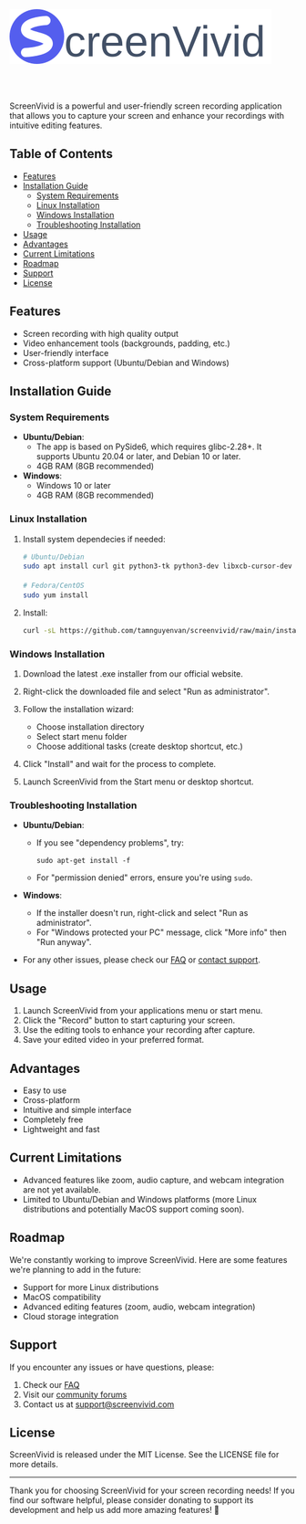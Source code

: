 ![ScreenVivid](./assets/banner.svg)

<br>
<br>

ScreenVivid is a powerful and user-friendly screen recording application that allows you to capture your screen and enhance your recordings with intuitive editing features.
## Table of Contents

- [Features](#features)
- [Installation Guide](#installation-guide)
  - [System Requirements](#system-requirements)
  - [Linux Installation](#linux-installation)
  - [Windows Installation](#windows-installation)
  - [Troubleshooting Installation](#troubleshooting-installation)
- [Usage](#usage)
- [Advantages](#advantages)
- [Current Limitations](#current-limitations)
- [Roadmap](#roadmap)
- [Support](#support)
- [License](#license)

## Features

- Screen recording with high quality output
- Video enhancement tools (backgrounds, padding, etc.)
- User-friendly interface
- Cross-platform support (Ubuntu/Debian and Windows)

## Installation Guide

### System Requirements

- **Ubuntu/Debian**:
  - The app is based on PySide6, which requires glibc-2.28+. It supports Ubuntu 20.04 or later, and Debian 10 or later.
  - 4GB RAM (8GB recommended)
- **Windows**:
  - Windows 10 or later
  - 4GB RAM (8GB recommended)

### Linux Installation

1. Install system dependecies if needed:
   ```bash
   # Ubuntu/Debian
   sudo apt install curl git python3-tk python3-dev libxcb-cursor-dev -y

   # Fedora/CentOS
   sudo yum install
   ```

2. Install:

   ```bash
   curl -sL https://github.com/tamnguyenvan/screenvivid/raw/main/install.sh | bash
   ```

### Windows Installation

1. Download the latest .exe installer from our official website.

2. Right-click the downloaded file and select "Run as administrator".

3. Follow the installation wizard:
   - Choose installation directory
   - Select start menu folder
   - Choose additional tasks (create desktop shortcut, etc.)

4. Click "Install" and wait for the process to complete.

5. Launch ScreenVivid from the Start menu or desktop shortcut.

### Troubleshooting Installation

- **Ubuntu/Debian**:
  - If you see "dependency problems", try:
    ```
    sudo apt-get install -f
    ```
  - For "permission denied" errors, ensure you're using `sudo`.

- **Windows**:
  - If the installer doesn't run, right-click and select "Run as administrator".
  - For "Windows protected your PC" message, click "More info" then "Run anyway".

- For any other issues, please check our [FAQ](https://screenvivid.com/faq) or [contact support](#support).

## Usage

1. Launch ScreenVivid from your applications menu or start menu.
2. Click the "Record" button to start capturing your screen.
3. Use the editing tools to enhance your recording after capture.
4. Save your edited video in your preferred format.

## Advantages

- Easy to use
- Cross-platform
- Intuitive and simple interface
- Completely free
- Lightweight and fast

## Current Limitations

- Advanced features like zoom, audio capture, and webcam integration are not yet available.
- Limited to Ubuntu/Debian and Windows platforms (more Linux distributions and potentially MacOS support coming soon).

## Roadmap

We're constantly working to improve ScreenVivid. Here are some features we're planning to add in the future:

- Support for more Linux distributions
- MacOS compatibility
- Advanced editing features (zoom, audio, webcam integration)
- Cloud storage integration

## Support

If you encounter any issues or have questions, please:

1. Check our [FAQ](https://screenvivid.com/faq)
2. Visit our [community forums](https://community.screenvivid.com)
3. Contact us at support@screenvivid.com

## License

ScreenVivid is released under the MIT License. See the LICENSE file for more details.

---

Thank you for choosing ScreenVivid for your screen recording needs! If you find our software helpful, please consider donating to support its development and help us add more amazing features! 💖
